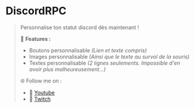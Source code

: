 # DiscordRPC
> Personnalise ton statut discord dès maintenant !
> 
> 🧾 **Features :**
> - Boutons personnalisable _(Lien et texte compris)_
> - Images personnalisable _(Ainsi que le texte au survol de la souris)_
> - Textes personnalisable _(2 lignes seulements. Impossible d'en avoir plus malheureusement...)_
> 
> 🌐 Follow me on :
> - 🎥 [Youtube](https://youtube.com/c/Zeynix)
> - 🔴 [Twitch](https://twitch.tv/ZeynixTV)
